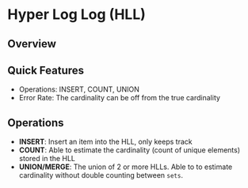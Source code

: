 # Hyper Log Log (HLL)

## Overview



## Quick Features

* Operations: INSERT, COUNT, UNION
* Error Rate: The cardinality can be off from the true cardinality

## Operations

* **INSERT**: Insert an item into the HLL, only keeps track 
* **COUNT**: Able to estimate the cardinality (count of unique elements) stored in the HLL
* **UNION/MERGE**: The union of 2 or more HLLs. Able to to estimate cardinality without double counting between `sets`.